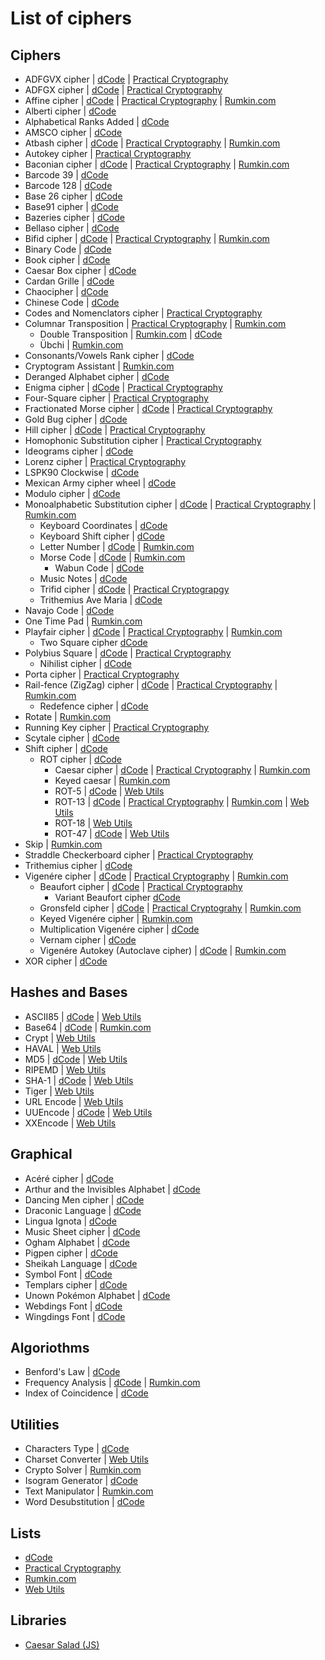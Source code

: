 # List of ciphers

## Ciphers

- ADFGVX cipher
    | [dCode](http://www.dcode.fr/adfgvx-cipher)
    | [Practical Cryptography](http://www.practicalcryptography.com/ciphers/classical-era/adfgvx/)
- ADFGX cipher
    | [dCode](http://www.dcode.fr/adfgx-cipher)
    | [Practical Cryptography](http://www.practicalcryptography.com/ciphers/classical-era/adfgx/)
- Affine cipher
    | [dCode](http://www.dcode.fr/affine-cipher)
    | [Practical Cryptography](http://www.practicalcryptography.com/ciphers/classical-era/affine/)
    | [Rumkin.com](http://rumkin.com/tools/cipher/affine.php)
- Alberti cipher
    | [dCode](http://www.dcode.fr/alberti-cipher)
- Alphabetical Ranks Added
    | [dCode](http://www.dcode.fr/alphabetical-ranks-added)
- AMSCO cipher
    | [dCode](http://www.dcode.fr/amsco-cipher)
- Atbash cipher
    | [dCode](http://www.dcode.fr/atbash-mirror-cipher)
    | [Practical Cryptography](http://www.practicalcryptography.com/ciphers/classical-era/atbash-cipher/)
    | [Rumkin.com](http://rumkin.com/tools/cipher/atbash.php)
- Autokey cipher
    | [Practical Cryptography](http://www.practicalcryptography.com/ciphers/classical-era/autokey/)
- Baconian cipher
    | [dCode](http://www.dcode.fr/bacon-cipher)
    | [Practical Cryptography](http://www.practicalcryptography.com/ciphers/classical-era/baconian/)
    | [Rumkin.com](http://rumkin.com/tools/cipher/baconian.php)
- Barcode 39
    | [dCode](http://www.dcode.fr/barcode-39)
- Barcode 128
    | [dCode](http://www.dcode.fr/barcode-128)
- Base 26 cipher
    | [dCode](http://www.dcode.fr/base-26-cipher)
- Base91 cipher
    | [dCode](http://www.dcode.fr/base-91-encoding)
- Bazeries cipher
    | [dCode](http://www.dcode.fr/bazeries-cipher)
- Bellaso cipher
    | [dCode](http://www.dcode.fr/bellaso-cipher)
- Bifid cipher
    | [dCode](http://www.dcode.fr/bifid-cipher)
    | [Practical Cryptography](http://www.practicalcryptography.com/ciphers/classical-era/bifid/)
    | [Rumkin.com](http://rumkin.com/tools/cipher/bifid.php)
- Binary Code
    | [dCode](http://www.dcode.fr/binary-code)
- Book cipher
    | [dCode](http://www.dcode.fr/book-cipher)
- Caesar Box cipher
    | [dCode](http://www.dcode.fr/caesar-box-cipher)
- Cardan Grille
    | [dCode](http://www.dcode.fr/cardan-grille)
- Chaocipher
    | [dCode](http://www.dcode.fr/chao-cipher)
- Chinese Code
    | [dCode](http://www.dcode.fr/chinese-code)
- Codes and Nomenclators cipher
    | [Practical Cryptography](http://www.practicalcryptography.com/ciphers/classical-era/codes-and-nomenclators/)
- Columnar Transposition
    | [Practical Cryptography](http://www.practicalcryptography.com/ciphers/classical-era/columnar-transposition/)
    | [Rumkin.com](http://rumkin.com/tools/cipher/coltrans.php)
    - Double Transposition
        | [Rumkin.com](http://rumkin.com/tools/cipher/coltrans-double.php)
        | [dCode](http://www.dcode.fr/double-transposition-cipher)
    - Übchi
        | [Rumkin.com](http://rumkin.com/tools/cipher/ubchi.php)
- Consonants/Vowels Rank cipher
    | [dCode](http://www.dcode.fr/consonants-vowels-rank-cipher)
- Cryptogram Assistant
    | [Rumkin.com](http://rumkin.com/tools/cipher/cryptogram.php)
- Deranged Alphabet cipher
    | [dCode](http://www.dcode.fr/deranged-alphabet-generator)
- Enigma cipher
    | [dCode](http://www.dcode.fr/enigma-machine-cipher)
    | [Practical Cryptography](http://www.practicalcryptography.com/ciphers/mechanical-era/enigma/)
- Four-Square cipher
    | [Practical Cryptography](http://www.practicalcryptography.com/ciphers/classical-era/four-square/)
- Fractionated Morse cipher
    | [dCode](http://www.dcode.fr/fractionated-morse)
    | [Practical Cryptography](http://www.practicalcryptography.com/ciphers/classical-era/fractionated-morse/)
- Gold Bug cipher
    | [dCode](http://www.dcode.fr/gold-bug-poe)
- Hill cipher
    | [dCode](http://www.dcode.fr/hill-cipher)
    | [Practical Cryptography](http://www.practicalcryptography.com/ciphers/classical-era/hill/)
- Homophonic Substitution cipher
    | [Practical Cryptography](http://www.practicalcryptography.com/ciphers/classical-era/homophonic-substitution/)
- Ideograms cipher
    | [dCode](http://www.dcode.fr/ideograms)
- Lorenz cipher
    | [Practical Cryptography](http://www.practicalcryptography.com/ciphers/mechanical-era/lorenz/)
- LSPK90 Clockwise
    | [dCode](http://www.dcode.fr/lspk90-cw-leet-speak-90-degrees-clockwise)
- Mexican Army cipher wheel
    | [dCode](http://www.dcode.fr/mexican-army-cipher-wheel)
- Modulo cipher
    | [dCode](http://www.dcode.fr/modulo-cipher)
- Monoalphabetic Substitution cipher
    | [dCode](http://www.dcode.fr/monoalphabetic-substitution)
    | [Practical Cryptography](http://www.practicalcryptography.com/ciphers/classical-era/simple-substitution/)
    | [Rumkin.com](http://rumkin.com/tools/cipher/substitution.php)
    - Keyboard Coordinates
        | [dCode](http://www.dcode.fr/keyboard-coordinates)
    - Keyboard Shift cipher
        | [dCode](http://www.dcode.fr/keyboard-shift-cipher)
    - Letter Number
        | [dCode](http://www.dcode.fr/letter-number-cipher)
        | [Rumkin.com](http://rumkin.com/tools/cipher/numbers.php)
    - Morse Code
        | [dCode](http://www.dcode.fr/morse-code)
        | [Rumkin.com](http://rumkin.com/tools/cipher/morse.php)
        - Wabun Code
            | [dCode](http://www.dcode.fr/wabun-code)
    - Music Notes
        | [dCode](http://www.dcode.fr/music-notes)
    - Trifid cipher
        | [dCode](http://www.dcode.fr/trifide-cipher)
        | [Practical Cryptograpgy](http://www.practicalcryptography.com/ciphers/classical-era/trifid/)
    - Trithemius Ave Maria
        | [dCode](http://www.dcode.fr/trithemius-ave-maria)
- Navajo Code
    | [dCode](http://www.dcode.fr/navajo-code)
- One Time Pad
    | [Rumkin.com](http://rumkin.com/tools/cipher/otp.php)
- Playfair cipher
    | [dCode](http://www.dcode.fr/playfair-cipher)
    | [Practical Cryptography](http://www.practicalcryptography.com/ciphers/classical-era/playfair/)
    | [Rumkin.com](http://rumkin.com/tools/cipher/playfair.php)
    - Two Square cipher
        [dCode](http://www.dcode.fr/two-square-cipher)
- Polybius Square
    | [dCode](http://www.dcode.fr/polybius-cipher)
    | [Practical Cryptography](http://www.practicalcryptography.com/ciphers/classical-era/polybius-square/)
    - Nihilist cipher
        | [dCode](http://www.dcode.fr/nihilist-cipher)
- Porta cipher
    | [Practical Cryptography](http://www.practicalcryptography.com/ciphers/classical-era/porta/)
- Rail-fence (ZigZag) cipher
    | [dCode](http://www.dcode.fr/rail-fence-cipher)
    | [Practical Cryptography](http://www.practicalcryptography.com/ciphers/classical-era/rail-fence/)
    | [Rumkin.com](http://rumkin.com/tools/cipher/railfence.php)
    - Redefence cipher
        | [dCode](http://www.dcode.fr/redefence-cipher)
- Rotate
    | [Rumkin.com](http://rumkin.com/tools/cipher/rotate.php)
- Running Key cipher
    | [Practical Cryptography](http://www.practicalcryptography.com/ciphers/classical-era/running-key/)
- Scytale cipher
    | [dCode](http://www.dcode.fr/scytale-cipher)
- Shift cipher
    | [dCode](http://www.dcode.fr/shift-cipher)
    - ROT cipher
        | [dCode](http://www.dcode.fr/rot-cipher)
        - Caesar cipher
            | [dCode](http://www.dcode.fr/caesar-cipher)
            | [Practical Cryptography](http://www.practicalcryptography.com/ciphers/classical-era/caesar/)
            | [Rumkin.com](http://rumkin.com/tools/cipher/caesar.php)
        - Keyed caesar
            | [Rumkin.com](http://rumkin.com/tools/cipher/caesar-keyed.php)
        - ROT-5
            | [dCode](http://www.dcode.fr/rot5-cipher)
            | [Web Utils](http://www.webutils.pl/ROTencode)
        - ROT-13
            | [dCode](http://www.dcode.fr/rot-13-cipher)
            | [Practical Cryptography](http://www.practicalcryptography.com/ciphers/classical-era/rot13/)
            | [Rumkin.com](http://rumkin.com/tools/cipher/rot13.php)
            | [Web Utils](http://www.webutils.pl/ROTencode)
        - ROT-18
            | [Web Utils](http://www.webutils.pl/ROTencode)
        - ROT-47
            | [dCode](http://www.dcode.fr/rot-47-cipher)
            | [Web Utils](http://www.webutils.pl/ROTencode)
- Skip
    | [Rumkin.com](http://rumkin.com/tools/cipher/skip.php)
- Straddle Checkerboard cipher
    | [Practical Cryptography](http://www.practicalcryptography.com/ciphers/classical-era/straddle-checkerboard/)
- Trithemius cipher
    | [dCode](http://www.dcode.fr/trithemius-cipher)
- Vigenére cipher
    | [dCode](http://www.dcode.fr/vigenere-cipher)
    | [Practical Cryptography](http://www.practicalcryptography.com/ciphers/classical-era/vigenere-gronsfeld-and-autokey/)
    | [Rumkin.com](http://rumkin.com/tools/cipher/vigenere.php)
    - Beaufort cipher
        | [dCode](http://www.dcode.fr/beaufort-cipher)
        | [Practical Cryptography](http://www.practicalcryptography.com/ciphers/classical-era/beaufort/)
        - Variant Beaufort cipher
            [dCode](http://www.dcode.fr/variant-beaufort-cipher)
    - Gronsfeld cipher
        | [dCode](http://www.dcode.fr/gronsfeld-cipher)
        | [Practical Cryptograhy](http://www.practicalcryptography.com/ciphers/classical-era/vigenere-gronsfeld-and-autokey/)
        | [Rumkin.com](http://rumkin.com/tools/cipher/gronsfeld.php)
    - Keyed Vigenére cipher
        | [Rumkin.com](http://rumkin.com/tools/cipher/vigenere-keyed.php)
    - Multiplication Vigenére cipher
        | [dCode](http://www.dcode.fr/multiplication-vigenere-cipher)
    - Vernam cipher
        | [dCode](http://www.dcode.fr/vernam-cipher)
    - Vigenére Autokey (Autoclave cipher)
        | [dCode](http://www.dcode.fr/autoclave-cipher)
        | [Rumkin.com](http://rumkin.com/tools/cipher/vigenere-autokey.php)
- XOR cipher
    | [dCode](http://www.dcode.fr/xor-cipher)

## Hashes and Bases

- ASCII85
    | [dCode](http://www.dcode.fr/ascii-85-encoding)
    | [Web Utils](http://www.webutils.pl/Ascii85)
- Base64
    | [dCode](http://www.dcode.fr/base-64-coding)
    | [Rumkin.com](http://rumkin.com/tools/cipher/base64.php)
- Crypt
    | [Web Utils](http://www.webutils.pl/Crypt-Hash-Calculator)
- HAVAL
    | [Web Utils](http://www.webutils.pl/Haval-Hash-Calculator)
- MD5
    | [dCode](http://www.dcode.fr/md5-hash)
    | [Web Utils](http://www.webutils.pl/MD5_Calculator)
- RIPEMD
    | [Web Utils](http://www.webutils.pl/RIPEMD_Calculator)
- SHA-1
    | [dCode](http://www.dcode.fr/sha1-hash)
    | [Web Utils](http://www.webutils.pl/SHA1_Calculator)
- Tiger
    | [Web Utils](http://www.webutils.pl/Tiger-Hash-Calculator)
- URL Encode
    | [Web Utils](http://www.webutils.pl/Crypt-Hash-Calculator)
- UUEncode
    | [dCode](http://www.dcode.fr/uu-encoding)
    | [Web Utils](http://www.webutils.pl/UUencode)
- XXEncode
    | [Web Utils](http://www.webutils.pl/XXencode)

## Graphical

- Acéré cipher
    | [dCode](http://www.dcode.fr/acere-cipher)
- Arthur and the Invisibles Alphabet
    | [dCode](http://www.dcode.fr/arthur-invisibles-cipher)
- Dancing Men cipher
    | [dCode](http://www.dcode.fr/dancing-men-cipher)
- Draconic Language
    | [dCode](http://www.dcode.fr/draconic-dragon-language)
- Lingua Ignota
    | [dCode](http://www.dcode.fr/lingua-ignota-code)
- Music Sheet cipher
    | [dCode](http://www.dcode.fr/music-sheet-cipher)
- Ogham Alphabet
    | [dCode](http://www.dcode.fr/ogham-alphabet)
- Pigpen cipher
    | [dCode](http://www.dcode.fr/pigpen-cipher)
- Sheikah Language
    | [dCode](http://www.dcode.fr/sheikah-language)
- Symbol Font
    | [dCode](http://www.dcode.fr/symbol-font)
- Templars cipher
    | [dCode](http://www.dcode.fr/templars-cipher)
- Unown Pokémon Alphabet
    | [dCode](http://www.dcode.fr/pokemon-unown-alphabet)
- Webdings Font
    | [dCode](http://www.dcode.fr/webdings-font)
- Wingdings Font
    | [dCode](http://www.dcode.fr/wingdings-font)

## Algoriothms

- Benford's Law
    | [dCode](http://www.dcode.fr/benford-law)
- Frequency Analysis
    | [dCode](http://www.dcode.fr/frequency-analysis)
    | [Rumkin.com](http://rumkin.com/tools/cipher/frequency.php)
- Index of Coincidence
    | [dCode](http://www.dcode.fr/index-coincidence)

## Utilities

- Characters Type
    | [dCode](http://www.dcode.fr/characters-type)
- Charset Converter
    | [Web Utils](http://www.webutils.pl/Charset-Converter)
- Crypto Solver
    | [Rumkin.com](http://rumkin.com/tools/cipher/cryptogram-solver.php)
- Isogram Generator
    | [dCode](http://www.dcode.fr/isogram)
- Text Manipulator
    | [Rumkin.com](http://rumkin.com/tools/cipher/manipulate.php)
- Word Desubstitution
    | [dCode](http://www.dcode.fr/word-desubstitution)

## Lists

- [dCode](http://www.dcode.fr/tools-list#cryptography)
- [Practical Cryptography](http://www.practicalcryptography.com/ciphers/)
- [Rumkin.com](http://rumkin.com/tools/cipher/)
- [Web Utils](http://www.webutils.pl/)

## Libraries

- [Caesar Salad (JS)](https://github.com/schnittstabil/caesar-salad)
